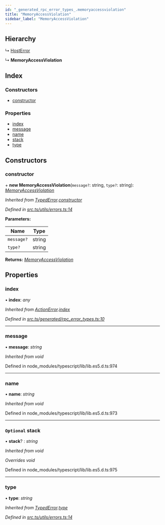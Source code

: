 ```yaml
---
id: "_generated_rpc_error_types_.memoryaccessviolation"
title: "MemoryAccessViolation"
sidebar_label: "MemoryAccessViolation"
---
```


## Hierarchy

  ↳ [HostError](_generated_rpc_error_types_.hosterror.md)

  ↳ **MemoryAccessViolation**

## Index

### Constructors

* [constructor](_generated_rpc_error_types_.memoryaccessviolation.md#constructor)

### Properties

* [index](_generated_rpc_error_types_.memoryaccessviolation.md#index)
* [message](_generated_rpc_error_types_.memoryaccessviolation.md#message)
* [name](_generated_rpc_error_types_.memoryaccessviolation.md#name)
* [stack](_generated_rpc_error_types_.memoryaccessviolation.md#optional-stack)
* [type](_generated_rpc_error_types_.memoryaccessviolation.md#type)

## Constructors

###  constructor

\+ **new MemoryAccessViolation**(`message?`: string, `type?`: string): *[MemoryAccessViolation](_generated_rpc_error_types_.memoryaccessviolation.md)*

*Inherited from [TypedError](_utils_errors_.typederror.md).[constructor](_utils_errors_.typederror.md#constructor)*

*Defined in [src.ts/utils/errors.ts:14](https://github.com/nearprotocol/nearlib/blob/36a8ddc/src.ts/utils/errors.ts#L14)*

**Parameters:**

Name | Type |
------ | ------ |
`message?` | string |
`type?` | string |

**Returns:** *[MemoryAccessViolation](_generated_rpc_error_types_.memoryaccessviolation.md)*

## Properties

###  index

• **index**: *any*

*Inherited from [ActionError](_generated_rpc_error_types_.actionerror.md).[index](_generated_rpc_error_types_.actionerror.md#index)*

*Defined in [src.ts/generated/rpc_error_types.ts:10](https://github.com/nearprotocol/nearlib/blob/36a8ddc/src.ts/generated/rpc_error_types.ts#L10)*

___

###  message

• **message**: *string*

*Inherited from void*

Defined in node_modules/typescript/lib/lib.es5.d.ts:974

___

###  name

• **name**: *string*

*Inherited from void*

Defined in node_modules/typescript/lib/lib.es5.d.ts:973

___

### `Optional` stack

• **stack**? : *string*

*Inherited from void*

*Overrides void*

Defined in node_modules/typescript/lib/lib.es5.d.ts:975

___

###  type

• **type**: *string*

*Inherited from [TypedError](_utils_errors_.typederror.md).[type](_utils_errors_.typederror.md#type)*

*Defined in [src.ts/utils/errors.ts:14](https://github.com/nearprotocol/nearlib/blob/36a8ddc/src.ts/utils/errors.ts#L14)*
